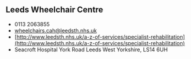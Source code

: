 
## Leeds Wheelchair Centre

- <i class="fa fa-phone"></i> 0113 2063855
- <i class="fa fa-envelope"></i> <a href="mailto:wheelchairs.cah@leedsth.nhs.uk">wheelchairs.cah@leedsth.nhs.uk</a>
- <i class="fa fa-home"></i> [http://www.leedsth.nhs.uk/a-z-of-services/specialist-rehabilitation](http://www.leedsth.nhs.uk/a-z-of-services/specialist-rehabilitation)
- <i class="fa fa-building"></i> Seacroft Hospital York Road   Leeds West Yorkshire, LS14 6UH
